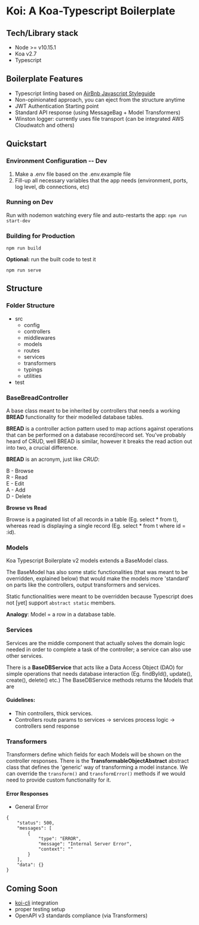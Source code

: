 # Koi: A Koa-Typescript Boilerplate

## Tech/Library stack
- Node >= v10.15.1
- Koa v2.7
- Typescript

## Boilerplate Features
- Typescript linting based on [AirBnb Javascript Styleguide](https://github.com/airbnb/javascript)
- Non-opinionated approach, you can eject from the structure anytime
- JWT Authentication Starting point
- Standard API response (using MessageBag + Model Transformers)
- Winston logger: currently uses file transport (can be integrated AWS Cloudwatch and others)

## Quickstart

### Environment Configuration -- Dev
1. Make a .env file based on the .env.example file
2. Fill-up all necessary variables that the app needs (environment, ports, log level, db connections, etc)

### Running on Dev

Run with nodemon watching every file and auto-restarts the app:
``npm run start-dev``

### Building for Production

    npm run build

**Optional:** run the built code to test it

    npm run serve

## Structure

### Folder Structure
- src
	- config
	- controllers
	- middlewares
	- models
	- routes
	- services
	- transformers
	- typings
	- utilities
- test

### BaseBreadController

A base class meant to be inherited by controllers that needs a working **BREAD** functionality for their modelled database tables.

**BREAD** is a controller action pattern used to map actions against operations that can be performed on a database record/record set. You've probably heard of CRUD, well BREAD is similar, however it breaks the read action out into two, a crucial difference.

**BREAD** is an acronym, just like *CRUD*:

B - Browse  
R - Read  
E - Edit  
A - Add  
D - Delete

**Browse vs Read**

Browse is a paginated list of all records in a table (Eg. select * from t), whereas read is displaying a single record (Eg. select * from t where id = :id).

### Models

Koa Typescript Boilerplate v2 models extends a BaseModel class.

The BaseModel has also some static functionalities (that was meant to be overridden, explained below) that would make the models more 'standard' on parts like the controllers, output transformers and services.

Static functionalities were meant to be overridden because Typescript does not [yet] support ``abstract static`` members. 

**Analogy**: Model = a row in a database table. 

### Services

Services are the middle component that actually solves the domain logic needed in order to complete a task of the controller; a service can also use other services.

There is a **BaseDBService** that acts like a Data Access Object (DAO) for simple operations that needs database interaction (Eg. findById(), update(), create(), delete() etc.) The BaseDBService methods returns the Models that are 

#### Guidelines: 
- Thin controllers, thick services.
- Controllers route params to services -> services process logic -> controllers send response

### Transformers

Transformers define which fields for each Models will be shown on the controller responses. There is the **TransformableObjectAbstract** abstract class that defines the 'generic' way of transforming a model instance. We can override the ``transform()`` and ``transformError()`` methods if we would need to provide custom functionality for it.

#### Error Responses
- General Error
```
{
    "status": 500,
    "messages": [
        {
            "type": "ERROR",
            "message": "Internal Server Error",
            "context": ""
        }
    ],
    "data": {}
}
```

## Coming Soon

- [koi-cli](https://github.com/98labs/koi-cli) integration
- proper testing setup
- OpenAPI v3 standards compliance (via Transformers)